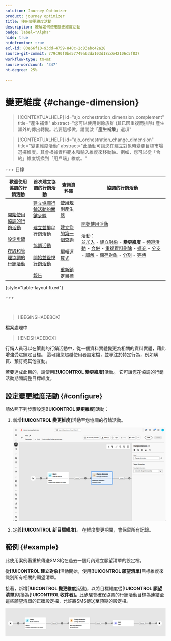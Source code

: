 ```yaml
---
solution: Journey Optimizer
product: journey optimizer
title: 使用變更維度活動
description: 瞭解如何使用變更維度活動
badge: label="Alpha"
hide: true
hidefromtoc: true
exl-id: 83e66f10-93dd-4759-840c-2c83abc42a28
source-git-commit: 779c90f0be57749a63da103d18cc642106c5f837
workflow-type: tm+mt
source-wordcount: '347'
ht-degree: 25%

---
```


# 變更維度 {#change-dimension}

>[!CONTEXTUALHELP]
>id="ajo_orchestration_dimension_complement"
>title="產生補集"
>abstract="您可以使用剩餘族群 (其已因重複而排除) 產生額外的傳出轉變。若要這樣做，請開啟「**產生補集**」選項"

>[!CONTEXTUALHELP]
>id="ajo_orchestration_change_dimension"
>title="變更維度活動"
>abstract="此活動可讓您在建立對象時變更目標市場選擇維度。其會根據資料範本和輸入維度來移動軸。例如，您可以從「合約」維度切換到「用戶端」維度。"

+++ 目錄

| 歡迎使用協調的行銷活動 | 首次建立協調的行銷活動 | 查詢資料庫 | 協調的行銷活動 |
|---|---|---|---|
| [開始使用協調的行銷活動](../gs-orchestrated-campaigns.md)<br/><br/>[設定步驟](../configuration-steps.md)<br/><br/>[存取和管理協調的行銷活動](../access-manage-orchestrated-campaigns.md) | [建立協調行銷活動的關鍵步驟](../gs-campaign-creation.md)<br/><br/>[建立並排程行銷活動](../create-orchestrated-campaign.md)<br/><br/>[協調活動](../orchestrate-activities.md)<br/><br/>[開始並監視行銷活動](../start-monitor-campaigns.md)<br/><br/>[報告](../reporting-campaigns.md) | [使用規則產生器](../orchestrated-rule-builder.md)<br/><br/>[建立您的第一個查詢](../build-query.md)<br/><br/>[編輯運算式](../edit-expressions.md)<br/><br/>[重新鎖定目標](../retarget.md) | [開始使用活動](about-activities.md)<br/><br/>活動：<br/>[並加入](and-join.md) - [建立對象](build-audience.md) - <b>[變更維度](change-dimension.md)</b> - [頻道活動](channels.md) - [合併](combine.md) - [重複資料刪除](deduplication.md) - [擴充](enrichment.md) - [分支](fork.md) - [調解](reconciliation.md) - [儲存對象](save-audience.md) - [分割](split.md) - [等待](wait.md) |

{style="table-layout:fixed"}

+++

<br/>

>[!BEGINSHADEBOX]

檔案處理中

>[!ENDSHADEBOX]

行銷人員可以在策劃的行銷活動中，從一個資料實體變更為相關的資料實體，藉此增強受眾鎖定目標。 這可讓您超越使用者設定檔，並專注於特定行為，例如購買、預訂或其他互動。

若要達成此目的，請使用&#x200B;**[!UICONTROL 變更維度]**&#x200B;活動。 它可讓您在協調的行銷活動期間調整目標維度。

<!--
>[!IMPORTANT]
>
>Please note that the **[!UICONTROL Change Dimension]** and **[!UICONTROL Change Data source]** activities should not be added in one row. If you need to use both activities consecutively, make sure you include an **[!UICONTROL Enrichement]** activity in between them. This ensures proper execution and prevents potential conflicts or errors.-->

## 設定變更維度活動 {#configure}

請依照下列步驟設定&#x200B;**[!UICONTROL 變更維度]**&#x200B;活動：

1. 新增&#x200B;**[!UICONTROL 變更維度]**&#x200B;活動至您協調的行銷活動。

   ![](../assets/orchestrated-change-dimension.png)

1. 定義&#x200B;**[!UICONTROL 新目標維度]**。 在維度變更期間，會保留所有記錄。


## 範例 {#example}

此使用案例著重於傳送SMS給在過去一個月內建立願望清單的設定檔。

從&#x200B;**[!UICONTROL 建立對象]**&#x200B;活動開始，使用&#x200B;**[!UICONTROL 願望清單]**&#x200B;目標維度來識別所有相關的願望清單。

接著，新增&#x200B;**[!UICONTROL 變更維度]**&#x200B;活動，以將目標維度從&#x200B;**[!UICONTROL 願望清單]**&#x200B;切換為&#x200B;**[!UICONTROL 收件者]。**&#x200B;此步驟會確保協調的行銷活動目標為連結至這些願望清單的正確設定檔，允許將SMS傳送至預期的設定檔。

![](../assets/orchestrated-change-dimension-example.png)

